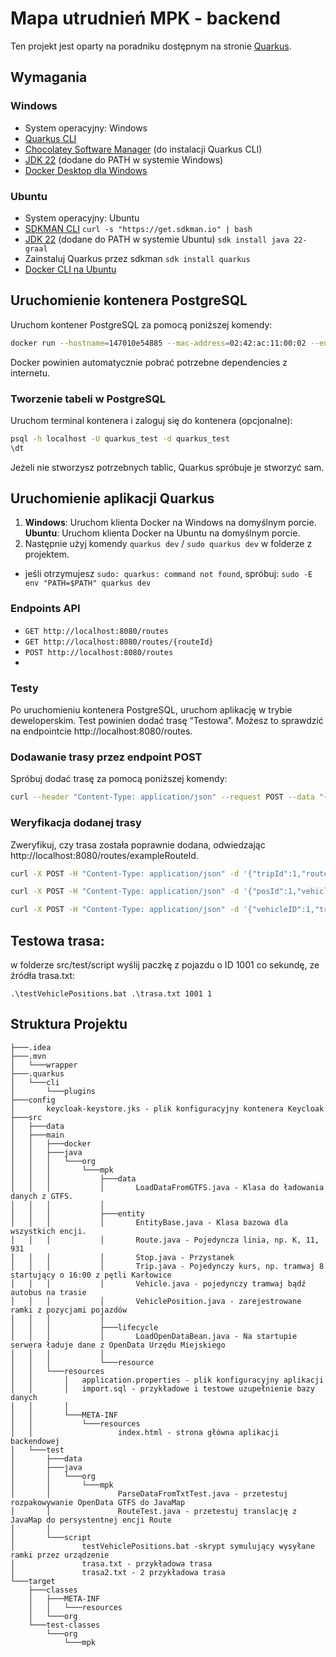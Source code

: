 # Mapa utrudnień MPK - backend

Ten projekt jest oparty na poradniku dostępnym na stronie [Quarkus][1].

## Wymagania

### Windows

- System operacyjny: Windows
- [Quarkus CLI][2]
- [Chocolatey Software Manager][3] (do instalacji Quarkus CLI)
- [JDK 22][4] (dodane do PATH w systemie Windows)
- [Docker Desktop dla Windows][5]

### Ubuntu

- System operacyjny: Ubuntu
- [SDKMAN CLI][6]
  ```curl -s "https://get.sdkman.io" | bash```
- [JDK 22][4] (dodane do PATH w systemie Ubuntu)
  ```sdk install java 22-graal```
- Zainstaluj Quarkus przez sdkman
  ```sdk install quarkus```
- [Docker CLI na Ubuntu][7]


## Uruchomienie kontenera PostgreSQL

Uruchom kontener PostgreSQL za pomocą poniższej komendy:

```bash
docker run --hostname=147010e54885 --mac-address=02:42:ac:11:00:02 --env=POSTGRES_DB=quarkus_test --env=POSTGRES_USER=quarkus_test --env=POSTGRES_PASSWORD=quarkus_test --env=PATH=/usr/local/sbin:/usr/local/bin:/usr/sbin:/usr/bin:/sbin:/bin:/usr/lib/postgresql/14/bin --env=GOSU_VERSION=1.14 --env=LANG=en_US.utf8 --env=PG_MAJOR=14 --env=PG_VERSION=14.1-1.pgdg110+1 --env=PGDATA=/var/lib/postgresql/data --volume=/var/lib/postgresql/data -p 5432:5432 --restart=no --runtime=runc -d postgres:14.1

```

Docker powinien automatycznie pobrać potrzebne dependencies z internetu.

### Tworzenie tabeli w PostgreSQL
Uruchom terminal kontenera i zaloguj się do kontenera (opcjonalne):
```bash
psql -h localhost -U quarkus_test -d quarkus_test
\dt
```
Jeżeli nie stworzysz potrzebnych tablic, Quarkus spróbuje je stworzyć sam.

## Uruchomienie aplikacji Quarkus

1. **Windows**: Uruchom klienta Docker na Windows na domyślnym porcie.
   **Ubuntu**: Uruchom klienta Docker na Ubuntu na domyślnym porcie.
2. Następnie użyj komendy `quarkus dev` / `sudo quarkus dev` w folderze z projektem.
-  jeśli otrzymujesz `sudo: quarkus: command not found`, spróbuj:
   `sudo -E env "PATH=$PATH" quarkus dev`

### Endpoints API

- `GET http://localhost:8080/routes`
- `GET http://localhost:8080/routes/{routeId}`
- `POST http://localhost:8080/routes`
- 
### Testy
Po uruchomieniu kontenera PostgreSQL, uruchom aplikację w trybie deweloperskim. Test powinien dodać trasę “Testowa”. Możesz to sprawdzić na endpointcie http://localhost:8080/routes.

### Dodawanie trasy przez endpoint POST
Spróbuj dodać trasę za pomocą poniższej komendy:

```bash
curl --header "Content-Type: application/json" --request POST --data "{\"routeId\": \"CurlTest\", \"routeType\": 2, \"validFrom\": \"2024-04-28\"}" localhost:8080/routes
```
### Weryfikacja dodanej trasy
Zweryfikuj, czy trasa została poprawnie dodana, odwiedzając http://localhost:8080/routes/exampleRouteId.

```bash
curl -X POST -H "Content-Type: application/json" -d '{"tripId":1,"route":{"routeId":"Testowa"},"tripHeadsign":"Test Head Sign","directionId":1,"shapeId":1,"variantId":1}' http://localhost:8080/trips
```
```bash
curl -X POST -H "Content-Type: application/json" -d '{"posId":1,"vehicle":{"vehicleID":1},"posLat":51.107883,"posLon":17.038538,"timestamp":"2024-05-06T15:01:51Z"}' http://localhost:8080/vehiclepositions
```
```bash
curl -X POST -H "Content-Type: application/json" -d '{"vehicleID":1,"trip":{"tripId":1}}' http://localhost:8080/vehicles
```
## Testowa trasa:
w folderze src/test/script wyślij paczkę z pojazdu o ID 1001 co sekundę, ze źródła trasa.txt:
```batch
.\testVehiclePositions.bat .\trasa.txt 1001 1
```

## Struktura Projektu

```text
├───.idea
├───.mvn
│   └───wrapper
├───.quarkus
│   └───cli
│       └───plugins
├───config
│       keycloak-keystore.jks - plik konfiguracyjny kontenera Keycloak
├───src
│   ├───data
│   ├───main
│   │   ├───docker
│   │   ├───java
│   │   │   └───org
│   │   │       └───mpk
│   │   │           ├───data
│   │   │           │       LoadDataFromGTFS.java - Klasa do ładowania danych z GTFS.
│   │   │           │
│   │   │           ├───entity
│   │   │           │       EntityBase.java - Klasa bazowa dla wszystkich encji.
│   │   │           │       Route.java - Pojedyncza linia, np. K, 11, 931
│   │   │           │       Stop.java - Przystanek
│   │   │           │       Trip.java - Pojedynczy kurs, np. tramwaj 8 startujący o 16:00 z pętli Karłowice
│   │   │           │       Vehicle.java - pojedynczy tramwaj bądź autobus na trasie
│   │   │           │       VehiclePosition.java - zarejestrowane ramki z pozycjami pojazdów
│   │   │           │
│   │   │           ├───lifecycle
│   │   │           │       LoadOpenDataBean.java - Na startupie serwera ładuje dane z OpenData Urzędu Miejskiego
│   │   │           │
│   │   │           └───resource
│   │   └───resources
│   │       │   application.properties - plik konfiguracyjny aplikacji
│   │       │   import.sql - przykładowe i testowe uzupełnienie bazy danych
│   │       │
│   │       └───META-INF
│   │           └───resources
│   │                   index.html - strona główna aplikacji backendowej
│   └───test
│       ├───data
│       ├───java
│       │   └───org
│       │       └───mpk
│       │               ParseDataFromTxtTest.java - przetestuj rozpakowywanie OpenData GTFS do JavaMap
│       │               RouteTest.java - przetestuj translację z JavaMap do persystentnej encji Route
│       │
│       └───script
│               testVehiclePositions.bat -skrypt symulujący wysyłane ramki przez urządzenie
│               trasa.txt - przykładowa trasa
│               trasa2.txt - 2 przykładowa trasa
└───target
    ├───classes
    │   ├───META-INF
    │   │   └───resources
    │   └───org
    └───test-classes
        └───org
            └───mpk
```






[1]: https://quarkus.io/guides/getting-started-dev-services
[2]: https://quarkus.io/guides/cli-tooling
[3]: https://chocolatey.org/
[4]: https://www.oracle.com/java/technologies/downloads/
[5]: https://docs.docker.com/desktop/install/windows-install/
[6]: https://sdkman.io/install
[7]: https://docs.docker.com/engine/install/ubuntu/#install-using-the-repository`